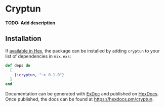 # Cryptun

**TODO: Add description**

## Installation

If [available in Hex](https://hex.pm/docs/publish), the package can be installed
by adding `cryptun` to your list of dependencies in `mix.exs`:

```elixir
def deps do
  [
    {:cryptun, "~> 0.1.0"}
  ]
end
```

Documentation can be generated with [ExDoc](https://github.com/elixir-lang/ex_doc)
and published on [HexDocs](https://hexdocs.pm). Once published, the docs can
be found at <https://hexdocs.pm/cryptun>.

